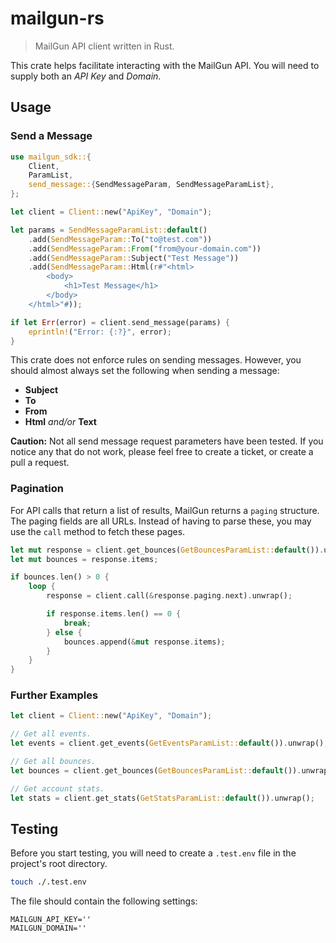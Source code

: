 # mailgun-rs

> MailGun API client written in Rust.

This crate helps facilitate interacting with the MailGun API. You will need
to supply both an *API Key* and *Domain*.

## Usage

### Send a Message

```rust
use mailgun_sdk::{
    Client,
    ParamList,
    send_message::{SendMessageParam, SendMessageParamList},
};

let client = Client::new("ApiKey", "Domain");

let params = SendMessageParamList::default()
    .add(SendMessageParam::To("to@test.com"))
    .add(SendMessageParam::From("from@your-domain.com"))
    .add(SendMessageParam::Subject("Test Message"))
    .add(SendMessageParam::Html(r#"<html>
        <body>
            <h1>Test Message</h1>
        </body>
    </html>"#));

if let Err(error) = client.send_message(params) {
    eprintln!("Error: {:?}", error);
}
```

This crate does not enforce rules on sending messages. However, you should
almost always set the following when sending a message:

- **Subject**
- **To**
- **From**
- **Html** _and/or_ **Text**

**Caution:** Not all send message request parameters have been tested. If
you notice any that do not work, please feel free to create a ticket, or
create a pull a request.

### Pagination

For API calls that return a list of results, MailGun returns a `paging`
structure. The paging fields are all URLs. Instead of having to parse these,
you may use the `call` method to fetch these pages.

```rust
let mut response = client.get_bounces(GetBouncesParamList::default()).unwrap();
let mut bounces = response.items;

if bounces.len() > 0 {
    loop {
        response = client.call(&response.paging.next).unwrap();

        if response.items.len() == 0 {
            break;
        } else {
            bounces.append(&mut response.items);
        }
    }
}
```

### Further Examples

```rust
let client = Client::new("ApiKey", "Domain");

// Get all events.
let events = client.get_events(GetEventsParamList::default()).unwrap();

// Get all bounces.
let bounces = client.get_bounces(GetBouncesParamList::default()).unwrap();

// Get account stats.
let stats = client.get_stats(GetStatsParamList::default()).unwrap();
```

## Testing

Before you start testing, you will need to create a `.test.env` file in the project's root directory.

```bash
touch ./.test.env
```

The file should contain the following settings:

```
MAILGUN_API_KEY=''
MAILGUN_DOMAIN=''
```
